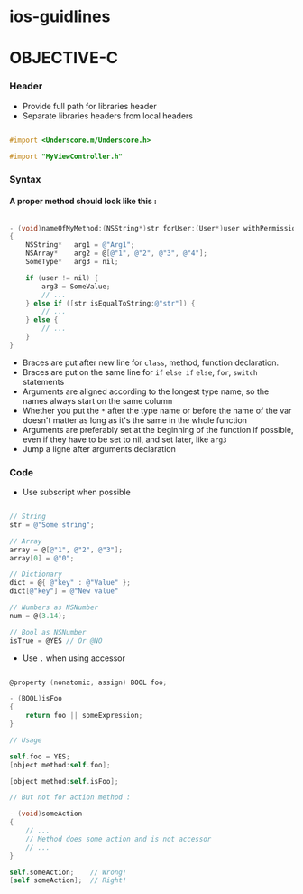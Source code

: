 # ios-guidlines

OBJECTIVE-C
===========

### Header

* Provide full path for libraries header
* Separate libraries headers from local headers

```objective-c

#import <Underscore.m/Underscore.h>

#import "MyViewController.h"

```

### Syntax

#### A proper method should look like this :

```objective-c

- (void)nameOfMyMethod:(NSString*)str forUser:(User*)user withPermissions:(NSArray*)permissions
{
	NSString*	arg1 = @"Arg1";
	NSArray*	arg2 = @[@"1", @"2", @"3", @"4"];
	SomeType*	arg3 = nil;

	if (user != nil) {
		arg3 = SomeValue;
		// ...
	} else if ([str isEqualToString:@"str"]) {
		// ...
	} else {
		// ...
	}
}

```

* Braces are put after new line for `class`, method, function declaration.
* Braces are put on the same line for `if` `else if` `else`, `for`, `switch` statements
* Arguments are aligned according to the longest type name, so the names always start on the same column
* Whether you put the `*` after the type name or before the name of the var doesn't matter as long as it's the same in the whole function
* Arguments are preferably set at the beginning of the function if possible, even if they have to be set to nil, and set later, like `arg3`
* Jump a ligne after arguments declaration

### Code

* Use subscript when possible

```objective-c

// String
str = @"Some string";

// Array
array = @[@"1", @"2", @"3"];
array[0] = @"0";

// Dictionary
dict = @{ @"key" : @"Value" };
dict[@"key"] = @"New value"

// Numbers as NSNumber
num = @(3.14);

// Bool as NSNumber
isTrue = @YES // Or @NO

```

* Use `.` when using accessor

```objective-c

@property (nonatomic, assign) BOOL foo;

- (BOOL)isFoo
{
	return foo || someExpression;
}

// Usage

self.foo = YES;
[object method:self.foo];

[object method:self.isFoo];

// But not for action method :

- (void)someAction
{
	// ...
	// Method does some action and is not accessor
	// ...
}

self.someAction;	// Wrong!
[self someAction];	// Right!

```




